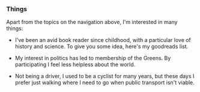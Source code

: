 ### Things

Apart from the topics on the navigation above, I'm interested in many
things: 

* I've been an avid book reader since childhood, with a particular love
of history and science. To give you some idea, here's my goodreads list.

* My interest in politics has led to membership of the Greens. By
  participating I feel less helpless about the world.

* Not being a driver, I used to be a cyclist for many years, but these days I
  prefer just walking where I need to go when public transport isn't viable.
